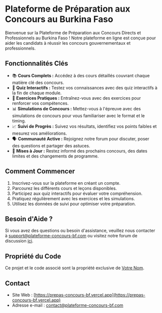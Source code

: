 # Plateforme de Préparation aux Concours au Burkina Faso

Bienvenue sur la Plateforme de Préparation aux Concours Directs et Professionnels au Burkina Faso ! Notre plateforme en ligne est conçue pour aider les candidats à réussir les concours gouvernementaux et professionnels.

## Fonctionnalités Clés

- 📚 **Cours Complets :** Accédez à des cours détaillés couvrant chaque matière clé des concours.
- 🧠 **Quiz Interactifs :** Testez vos connaissances avec des quiz interactifs à la fin de chaque module.
- 📝 **Exercices Pratiques :** Entraînez-vous avec des exercices pour renforcer vos compétences.
- 📊 **Simulations de Concours :** Mettez-vous à l'épreuve avec des simulations de concours pour vous familiariser avec le format et le timing.
- 📈 **Suivi de Progrès :** Suivez vos résultats, identifiez vos points faibles et mesurez vos améliorations.
- 🗣️ **Communauté Active :** Rejoignez notre forum pour discuter, poser des questions et partager des astuces.
- 📅 **Mises à Jour :** Restez informé des prochains concours, des dates limites et des changements de programme.

## Comment Commencer

1. Inscrivez-vous sur la plateforme en créant un compte.
2. Parcourez les différents cours et leçons disponibles.
3. Participez aux quiz interactifs pour évaluer votre compréhension.
4. Pratiquez régulièrement avec les exercices et les simulations.
5. Utilisez les données de suivi pour optimiser votre préparation.

## Besoin d'Aide ?

Si vous avez des questions ou besoin d'assistance, veuillez nous contacter à [support@plateforme-concours-bf.com](mailto:support@plateforme-concours-bf.com) ou visitez notre forum de discussion [ici](lien-vers-le-forum).

## Propriété du Code

Ce projet et le code associé sont la propriété exclusive de [Votre Nom](lien-vers-votre-profil-github).

## Contact

- Site Web : [https://prepas-concours-bf.vercel.app](https://prepas-concours-bf.vercel.app)
- Adresse e-mail : [contact@plateforme-concours-bf.com](mailto:contact@plateforme-concours-bf.com)
